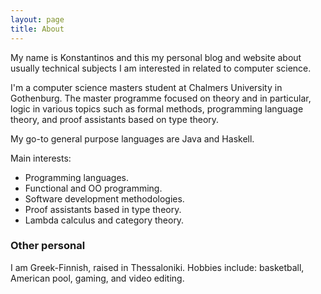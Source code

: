 ```yaml
---
layout: page
title: About
---
```


My name is Konstantinos and this my personal blog and website about 
usually technical subjects I am interested in related to computer science.

I'm a computer science masters student at Chalmers University in Gothenburg.
The master programme focused on theory and in particular, logic in various topics
such as formal methods, programming language theory, and proof assistants based
on type theory.

My go-to general purpose languages are Java and Haskell.

Main interests:
- Programming languages.
- Functional and OO programming.
- Software development methodologies.
- Proof assistants based in type theory.
- Lambda calculus and category theory.

### Other personal

I am Greek-Finnish, raised in Thessaloniki. Hobbies include:
basketball, American pool, gaming, and video editing.
